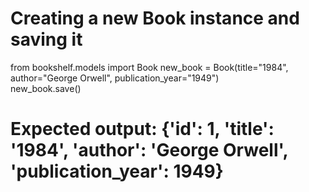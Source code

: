 # Creating a new Book instance and saving it
from bookshelf.models import Book
new_book = Book(title="1984", author="George Orwell", publication_year="1949")       
new_book.save()

# Expected output: {'id': 1, 'title': '1984', 'author': 'George Orwell', 'publication_year': 1949}